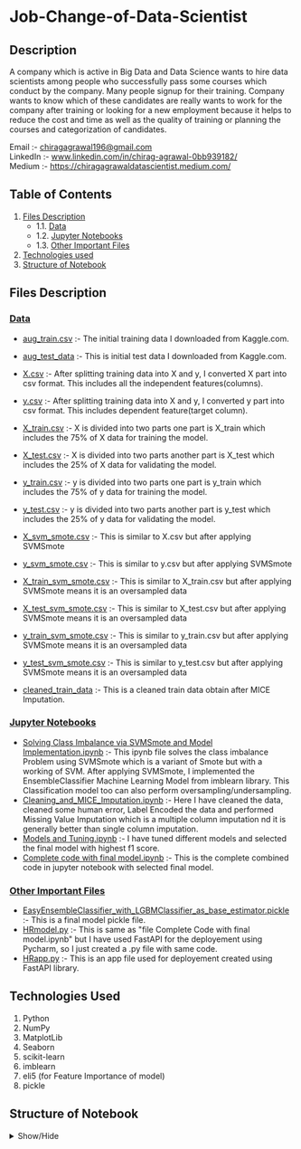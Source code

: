 # Job-Change-of-Data-Scientist
## Description
A company which is active in Big Data and Data Science wants to hire data scientists among people who successfully pass some courses which conduct by the                          company. Many people signup for their training. Company wants to know which of these candidates are really wants to work for the company after training or                          looking for a new employment because it helps to reduce the cost and time as well as the quality of training or planning the courses and categorization of                          candidates.

Email :- chiragagrawal196@gmail.com <br>
LinkedIn :- www.linkedin.com/in/chirag-agrawal-0bb939182/ <br>
Medium :- https://chiragagrawaldatascientist.medium.com/ <br>

## Table of Contents

1. [ Files Description ](#File_Description)
   - 1.1. [ Data ](#Data)
   - 1.2. [ Jupyter Notebooks ](#Jupyter_Notebooks)
   - 1.3. [ Other Important Files ](#Other_Important_Files)
2. [ Technologies used ](#Technologies_Used)
3. [ Structure of Notebook ](#Structure_of_Notebook)

## Files Description
 <a name="File_Description"></a>
 
 ### [Data](https://github.com/ChiragAgrawalDataScientist/Job-Change-of-Data-Scientist/tree/master/Data)
 <a name="Data"></a>
- [aug_train.csv](https://github.com/ChiragAgrawalDataScientist/Job-Change-of-Data-Scientist/blob/master/Data/aug_train.csv) :- The initial training data I downloaded from Kaggle.com. <br>
- [aug_test_data](https://github.com/ChiragAgrawalDataScientist/Job-Change-of-Data-Scientist/blob/master/Data/aug_test.csv) :- This is initial test data I downloaded from Kaggle.com. <br>
- [X.csv](https://github.com/ChiragAgrawalDataScientist/Job-Change-of-Data-Scientist/blob/master/Data/X.csv) :- After splitting training data into X and y, I converted X part into csv format. This includes all the independent features(columns).<br>
- [y.csv](https://github.com/ChiragAgrawalDataScientist/Job-Change-of-Data-Scientist/blob/master/Data/y.csv) :- After splitting training data into X and y, I converted y part into csv format. This includes dependent feature(target column).<br>
- [X_train.csv](https://github.com/ChiragAgrawalDataScientist/Job-Change-of-Data-Scientist/blob/master/Data/X_train.csv) :-  X is divided into two parts one part is X_train which includes the 75% of X data for training the model.<br>
- [X_test.csv](https://github.com/ChiragAgrawalDataScientist/Job-Change-of-Data-Scientist/blob/master/Data/X_test.csv) :-  X is divided into two parts another part is X_test which includes the 25% of X data for validating the model.<br>
- [y_train.csv](https://github.com/ChiragAgrawalDataScientist/Job-Change-of-Data-Scientist/blob/master/Data/y_train.csv) :-  y is divided into two parts one part is y_train which includes the 75% of y data for training the model.<br>
- [y_test.csv](https://github.com/ChiragAgrawalDataScientist/Job-Change-of-Data-Scientist/blob/master/Data/y_test.csv) :-  y is divided into two parts another part is y_test which includes the 25% of y data for validating the model.<br>
 
 - [X_svm_smote.csv](https://github.com/ChiragAgrawalDataScientist/Job-Change-of-Data-Scientist/blob/master/Data/X_svm_smote.csv) :- This is similar to X.csv but after applying SVMSmote <br>
 - [y_svm_smote.csv](https://github.com/ChiragAgrawalDataScientist/Job-Change-of-Data-Scientist/blob/master/Data/y_svm_smote.csv) :- This is similar to y.csv but after applying SVMSmote <br>
 - [X_train_svm_smote.csv](https://github.com/ChiragAgrawalDataScientist/Job-Change-of-Data-Scientist/blob/master/Data/X_train_svm_smote.csv) :- This is similar to X_train.csv but after applying SVMSmote means it is an oversampled data <br>
 - [X_test_svm_smote.csv](https://github.com/ChiragAgrawalDataScientist/Job-Change-of-Data-Scientist/blob/master/Data/X_test_svm_smote.csv) :- This is similar to X_test.csv but after applying SVMSmote means it is an oversampled data <br>
 - [y_train_svm_smote.csv](https://github.com/ChiragAgrawalDataScientist/Job-Change-of-Data-Scientist/blob/master/Data/y_train_svm_smote.csv) :- This is similar to y_train.csv but after applying SVMSmote means it is an oversampled data <br>
 - [y_test_svm_smote.csv](https://github.com/ChiragAgrawalDataScientist/Job-Change-of-Data-Scientist/blob/master/Data/y_test_svm_smote.csv) :- This is similar to y_test.csv but after applying SVMSmote means it is an oversampled data <br>
 - [cleaned_train_data](https://github.com/ChiragAgrawalDataScientist/Job-Change-of-Data-Scientist/blob/master/Data/cleaned_train_data.csv) :- This is a cleaned train data obtain after MICE Imputation. <br>
 
 ### [Jupyter Notebooks](https://github.com/ChiragAgrawalDataScientist/Job-Change-of-Data-Scientist/tree/master/Jupyter%20notebooks)
 <a name="Jupyter_Notebooks"></a>
 
 - [Solving Class Imbalance via SVMSmote and Model Implementation.ipynb](https://github.com/ChiragAgrawalDataScientist/Job-Change-of-Data-Scientist/blob/master/Jupyter%20notebooks/Solving_Class_Imbalance_via_SVMSmote_and_Model_Implementation.ipynb) :-  This ipynb file solves the class imbalance Problem using SVMSmote which is a variant of Smote but with a working of SVM. After applying SVMSmote, I implemented the EnsembleClassifier Machine Learning Model from imblearn library. This  Classification model too can also perform oversampling/undersampling. 
 - [Cleaning_and_MICE_Imputation.ipynb](https://github.com/ChiragAgrawalDataScientist/Job-Change-of-Data-Scientist/blob/master/Jupyter%20notebooks/Cleaning_and_MICE_Imputation.ipynb) :- Here I have cleaned the data, cleaned some human error, Label Encoded the data and performed Missing Value Imputation which is a multiple column imputation nd it is generally better than single column imputation.<br>
- [Models and Tuning.ipynb](https://github.com/ChiragAgrawalDataScientist/Job-Change-of-Data-Scientist/blob/master/Jupyter%20notebooks/Models_and_Tuning.ipynb) :- I have tuned different models and selected the final model with highest f1 score.<br>
- [Complete code with final model.ipynb](https://github.com/ChiragAgrawalDataScientist/Job-Change-of-Data-Scientist/blob/master/Jupyter%20notebooks/Complete_code_with_final_model.ipynb) :- This is the complete combined code in jupyter notebook with selected final model.<br>

### [Other Important Files](https://github.com/ChiragAgrawalDataScientist/Job-Change-of-Data-Scientist)
<a name="Other_Important_Files"></a>

- [EasyEnsembleClassifier_with_LGBMClassifier_as_base_estimator.pickle](https://github.com/ChiragAgrawalDataScientist/Job-Change-of-Data-Scientist/blob/master/EasyEnsembleClassifier_with_LGBMClassifier_as_base_estimator.pickle) :- This is a final model pickle file.<br>
- [HRmodel.py](https://github.com/ChiragAgrawalDataScientist/Job-Change-of-Data-Scientist/blob/master/HRmodel.py) :- This is same as "file Complete Code with final model.ipynb" but I have used FastAPI for the deployement using Pycharm, so I just created a .py file with same code.<br>
- [HRapp.py](https://github.com/ChiragAgrawalDataScientist/Job-Change-of-Data-Scientist/blob/master/HRapp.py) :- This is an app file used for deployement created using FastAPI library.<br>

 
## Technologies Used 
 <a name="Technologies_Used"></a>
1. Python <br>
2. NumPy <br>
3. MatplotLib <br>
4. Seaborn <br>
5. scikit-learn <br>
6. imblearn <br>
7. eli5 (for Feature Importance of model) <br>
8. pickle <br>
</details>

## Structure of Notebook
<details>
 <a name="Structure_of_Notebook"></a>
 <summary>Show/Hide</summary>
1. Cleaning and MICE Imputation<br>
   - 1.1 Imports<br>
   - 1.2 Deleting unwanted columns<br>
   - 1.3 Cleaning Human error<br>
   - 1.4 Checking for nulls
   - 1.5 Label Encoding data and joining the preprocessed data & Training data<br>
   - 1.6 Missing Value Imputation using MICE.<br>
   - 1.7 Saving Cleaned structured data in csv format as cleaned_train_data.csv file.<br>
   - 1.8 Saving Structured Dataset as a CSV<br>
2. Solving Class Imbalance via SVMSmote and Model Implementation <br>
   - 2.1 Import Libraries <br>
   - 2.2 Importing cleaned_train_data.csv file <br>
   - 2.3 Checking for nulls <br>
   - 2.4 Checking for class imbalance <br>
   - 2.5 Checking intercorrealtion issue using Heatmap <br>
   - 2.6 Splitting into X and y and later standardizing it <br>
   - 2.7 Applying SVMSmote and again checking the class imbalance <br>
   - 2.8 Defining some functions for evaluating Machine Learning Model <br>
   - 2.9 Applying EasyEnsembleClassifier Machine Learning Model <br>
   - 2.10 Printing f1 score and Feature Importance according to the model using permutation importance of eli5 library <br>
   - 2.11 Pickling the Model <br>

 
